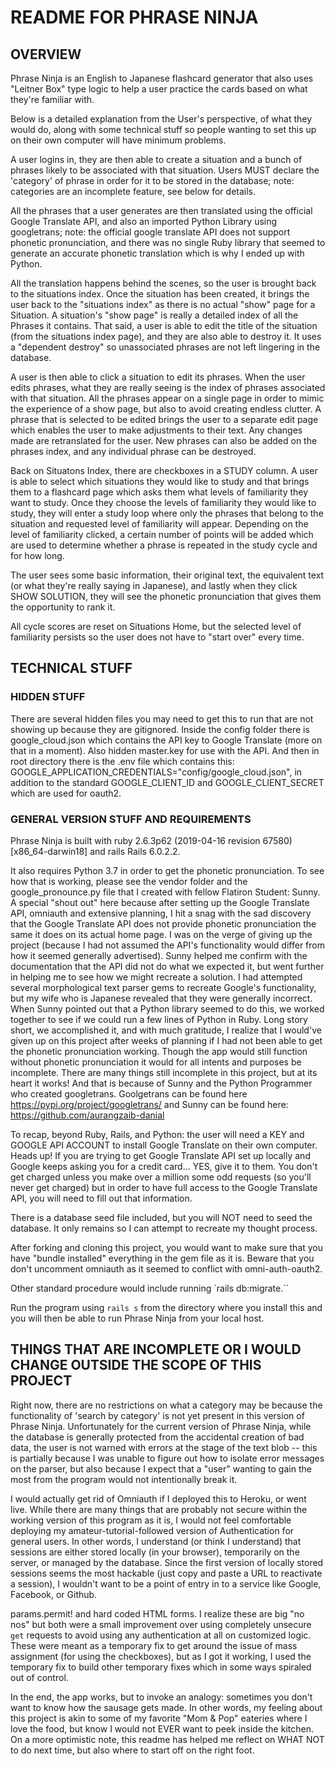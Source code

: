 # README FOR PHRASE NINJA

## OVERVIEW

Phrase Ninja is an English to Japanese flashcard generator that also uses "Leitner Box" type logic to help a user practice the cards based on what they're familiar with.

Below is a detailed explanation from the User's perspective, of what they would do, along with some technical stuff so people wanting to set this up on their own computer will have minimum problems.

A user logins in, they are then able to create a situation and a bunch of phrases likely to be associated with that situation.  Users MUST declare the 'category' of phrase in order for it to be stored in the database; note: categories are an incomplete feature, see below for details.

All the phrases that a user generates are then translated using the official Google Translate API, and also an imported Python Library using googletrans; note: the official google translate API does not support phonetic pronunciation, and there was no single Ruby library that seemed to generate an accurate phonetic translation which is why I ended up with Python.

All the translation happens behind the scenes, so the user is brought back to the situations index.  Once the situation has been created, it brings the user back to the "situations index" as there is no actual "show" page for a Situation.  A situation's "show page" is really a detailed index of all the Phrases it contains.  That said, a user is able to edit the title of the situation (from the situations index page), and they are also able to destroy it.  It uses a "dependent destroy" so unassociated phrases are not left lingering in the database.

A user is then able to click a situation to edit its phrases.  When the user edits phrases, what they are really seeing is the index of phrases associated with that situation.  All the phrases appear on a single page in order to mimic the experience of a show page, but also to avoid creating endless clutter.  A phrase that is selected to be edited brings the user to a separate edit page which enables the user to make adjustments to their text.  Any changes made are retranslated for the user.  New phrases can also be added on the phrases index, and any individual phrase can be destroyed.

Back on Situatons Index, there are checkboxes in a STUDY column.  A user is able to select which situations they would like to study and that brings them to a flashcard page which asks them what levels of familiarity they want to study.  Once they choose the levels of familiarity they would like to study, they will enter a study loop where only the phrases that belong to the situation and requested level of familiarity will appear.  Depending on the level of familiarity clicked, a certain number of points will be added which are used to determine whether a phrase is repeated in the study cycle and for how long.

The user sees some basic information, their original text, the equivalent text (or what they're really saying in Japanese), and lastly when they click SHOW SOLUTION, they will see the phonetic pronunciation that gives them the opportunity to rank it.  

All cycle scores are reset on Situations Home, but the selected level of familiarity persists so the user does not have to "start over" every time.  

## TECHNICAL STUFF

### HIDDEN STUFF
There are several hidden files you may need to get this to run that are not showing up because they are gitignored.  Inside the config folder there is google_cloud.json which contains the API key to Google Translate (more on that in a moment).  Also hidden master.key for use with the API.  And then in root directory there is the .env file which contains this: GOOGLE_APPLICATION_CREDENTIALS="config/google_cloud.json", in addition to the standard GOOGLE_CLIENT_ID and GOOGLE_CLIENT_SECRET which are used for oauth2.

### GENERAL VERSION STUFF AND REQUIREMENTS
Phrase Ninja is built with ruby 2.6.3p62 (2019-04-16 revision 67580) [x86_64-darwin18] and rails Rails 6.0.2.2.

It also requires Python 3.7 in order to get the phonetic pronunciation.  To see how that is working, please see the vendor folder and the google_pronounce.py file that I created with fellow Flatiron Student: Sunny.  A special "shout out" here because after setting up the Google Translate API, omniauth and extensive planning, I hit a snag with the sad discovery that the Google Translate API does not provide phonetic pronunciation the same it does on its actual home page.  I was on the verge of giving up the project (because I had not assumed the API's functionality would differ from how it seemed generally advertised).  Sunny helped me confirm with the documentation that the API did not do what we expected it, but went further in helping me to see how we might recreate a solution.  I had attempted several morphological text parser gems to recreate Google's functionality, but my wife who is Japanese revealed that they were generally incorrect.  When Sunny pointed out that a Python library seemed to do this, we worked together to see if we could run a few lines of Python in Ruby.  Long story short, we accomplished it, and with much gratitude, I realize that I would've given up on this project after weeks of planning if I had not been able to get the phonetic pronunciation working.  Though the app would still function without phonetic pronunciation it would for all intents and purposes be incomplete.  There are many things still incomplete in this project, but at its heart it works!  And that is because of Sunny and the Python Programmer who created googletrans.  Goolgetrans can be found here https://pypi.org/project/googletrans/ and Sunny can be found here: https://github.com/aurangzaib-danial

To recap, beyond Ruby, Rails, and Python: the user will need a KEY and GOOGLE API ACCOUNT to install Google Translate on their own computer.  Heads up!  If you are trying to get Google Translate API set up locally and Google keeps asking you for a credit card... YES, give it to them.  You don't get charged unless you make over a million some odd requests (so you'll never get charged) but in order to have full access to the Google Translate API, you will need to fill out that information.  

There is a database seed file included, but you will NOT need to seed the database.  It only remains so I can attempt to recreate my thought process.

After forking and cloning this project, you would want to make sure that you have "bundle installed" everything in the gem file as it is.  Beware that you don't uncomment omniauth as it seemed to conflict with omni-auth-oauth2.

Other standard procedure would include running `rails db:migrate.``

Run the program using `rails s` from the directory where you install this and you will then be able to run Phrase Ninja from your local host.

## THINGS THAT ARE INCOMPLETE OR I WOULD CHANGE OUTSIDE THE SCOPE OF THIS PROJECT

Right now, there are no restrictions on what a category may be because the functionality of 'search by category' is not yet present in this version of Phrase Ninja.  Unfortunately for the current version of Phrase Ninja, while the database is generally protected from the accidental creation of bad data, the user is not warned with errors at the stage of the text blob -- this is partially because I was unable to figure out how to isolate error messages on the parser, but also because I expect that a "user" wanting to gain the most from the program would not intentionally break it.

I would actually get rid of Omniauth if I deployed this to Heroku, or went live.  While there are many things that are probably not secure within the working version of this program as it is, I would not feel comfortable deploying my amateur-tutorial-followed version of Authentication for general users.  In other words, I understand (or think I understand) that sessions are either stored locally (in your browser), temporarily on the server, or managed by the database.  Since the first version of locally stored sessions seems the most hackable (just copy and paste a URL to reactivate a session), I wouldn't want to be a point of entry in to a service like Google, Facebook, or Github.

params.permit! and hard coded HTML forms.  I realize these are big "no nos" but both were a small improvement over using completely unsecure `get` requests to avoid using any authentication at all on customized logic.  These were meant as a temporary fix to get around the issue of mass assignment (for using the checkboxes), but as I got it working, I used the temporary fix to build other temporary fixes which in some ways spiraled out of control.  

In the end, the app works, but to invoke an analogy: sometimes you don't want to know how the sausage gets made.  In other words, my feeling about this project is akin to some of my favorite "Mom & Pop" eateries where I love the food, but know I would not EVER want to peek inside the kitchen.  On a more optimistic note, this readme has helped me reflect on WHAT NOT to do next time, but also where to start off on the right foot.
